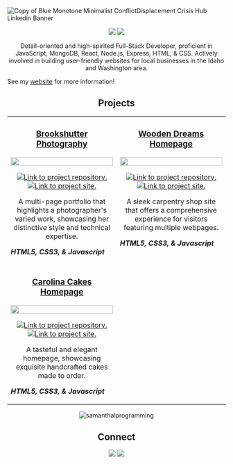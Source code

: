 
![Copy of Blue Monotone Minimalist ConflictDisplacement Crisis Hub Linkedin Banner](https://github.com/SamanthaLProgramming/SamanthaLProgramming/assets/150631576/9732eaee-048c-4e06-8a98-6501dc6a6e6b)


<p align="center">
  <a href="https://samlopezdev.netlify.app/"><img src="https://github.com/SamanthaLProgramming/SamanthaLProgramming/assets/150631576/d8319464-5593-4f7e-9956-91818bd0c6bb"/></a>
  <a href="https://www.linkedin.com/in/samlopezdev/"><img src="https://github.com/SamanthaLProgramming/SamanthaLProgramming/assets/150631576/a0206a7d-5957-4c73-b8b5-09e7564b275a"/></a>
<!--   <a href="https://samanthalopezdev.netlify.app/"><img src="https://github.com/SamanthaLProgramming/SamanthaLProgramming/assets/150631576/cac8e030-ad8d-45ad-8d1b-77359a0b49c1"/></a> -->
</p>


<p align="center">Detail-oriented and high-spirited Full-Stack Developer, proficient in JavaScript, MongoDB, React, Node.js, Express, HTML, & CSS. Actively involved in building user-friendly websites for local businesses in the Idaho and Washington area.</p>

<p>See my <a href="https://samlopezdev.netlify.app/" target="_blank">website</a> for more information!</p>


<h2 align="center">Projects</h2>
<table align="center">
  <tbody>
    <tr>
      <td width="50%" valign="top">
        <h3 align="center"><a href="https://brookshutterphotography.netlify.app/" target="_blank">Brookshutter Photography</a></h3>
        <a href="https://brookshutterphotography.netlify.app/"><img width="100%" src="https://github.com/user-attachments/assets/091026ba-e156-44ef-9e76-43e923dfc32d" /></a>
        <p align="center">
          <a href='https://github.com/samlopezdev/brookshutter-photography'><img src="https://github.com/SamanthaLProgramming/SamanthaLProgramming/assets/150631576/fa88d715-470f-42d5-9410-1ac001c30b15" alt="Link to project repository." /></a>
          <a href="https://brookshutterphotography.netlify.app/">
            <img src="https://github.com/SamanthaLProgramming/SamanthaLProgramming/assets/150631576/0d7c8352-e0dd-4b22-ae06-90514f6db844" alt="Link to project site." />
          </a>
        </p>
        <p align="center">A multi-page portfolio that highlights a photographer's varied work, showcasing her distinctive style and technical expertise.</p>
        <p><em><strong>HTML5, CSS3, & Javascript</strong></em></p>
      </td>
      <td width="50%" valign="top">
        <h3 align="center"><a href="https://woodendreamsdemo.netlify.app/" target="_blank">Wooden Dreams Homepage</a></h3>
        <a href="https://woodendreamsdemo.netlify.app/">
          <img width="100%" src="https://github.com/SamanthaLProgramming/SamanthaLProgramming/assets/150631576/dcff13d6-71fa-4b87-a2af-87a8c2ad80ff">
        </a>
        <p align="center">
          <a href="https://github.com/SamanthaLProgramming/Wooden-Dreams"><img src="https://github.com/SamanthaLProgramming/SamanthaLProgramming/assets/150631576/fa88d715-470f-42d5-9410-1ac001c30b15" alt="Link to project repository." /></a>
          <a href="https://woodendreamsdemo.netlify.app/">
            <img src="https://github.com/SamanthaLProgramming/SamanthaLProgramming/assets/150631576/0d7c8352-e0dd-4b22-ae06-90514f6db844" alt="Link to project site." />
          </a>
        </p>
        <p align="center">A sleek carpentry shop site that offers a comprehensive experience for visitors featuring multiple webpages.</p>
        <p><em><strong>HTML5, CSS3, & Javascript</strong></em></p> 
      </td>
    </tr>
    <tr>
      <td width="50%" valign="top">
        <h3 align="center"><a href="https://carolinacakesdemo.netlify.app/" target="_blank">Carolina Cakes Homepage</a></h3>
        <a href="https://carolinacakesdemo.netlify.app/"><img width="100%" src="https://github.com/SamanthaLProgramming/SamanthaLProgramming/assets/150631576/e6a496c6-d24c-4f24-9157-2c700d6af1f7" /></a>
        <p align="center">
          <a href='https://github.com/SamanthaLProgramming/Carolina-Cakes'><img src="https://github.com/SamanthaLProgramming/SamanthaLProgramming/assets/150631576/fa88d715-470f-42d5-9410-1ac001c30b15" alt="Link to project repository." /></a>
          <a href="https://carolinacakesdemo.netlify.app/">
            <img src="https://github.com/SamanthaLProgramming/SamanthaLProgramming/assets/150631576/0d7c8352-e0dd-4b22-ae06-90514f6db844" alt="Link to project site." />
          </a>
        </p>
        <p align="center">A tasteful and elegant homepage, showcasing exquisite handcrafted cakes made to order.</p>
        <p><em><strong>HTML5, CSS3, & Javascript</strong></em></p>
      </td>
    </tr>
  </tbody>
</table>

<p align="center"><img src="https://github-readme-stats.vercel.app/api/top-langs?username=samlopezdev&show_icons=true&locale=en&layout=compact" alt="samanthalprogramming"/></p>

<h2 align="center">Connect</h2>
<p align="center">
  <a href="https://samlopezdev.netlify.app/"><img src="https://github.com/SamanthaLProgramming/SamanthaLProgramming/assets/150631576/d8319464-5593-4f7e-9956-91818bd0c6bb"/></a>
  <a href="https://www.linkedin.com/in/samlopezdev/"><img src="https://github.com/SamanthaLProgramming/SamanthaLProgramming/assets/150631576/a0206a7d-5957-4c73-b8b5-09e7564b275a"/></a>
<!--   <a href="https://samanthalopezdev.netlify.app/"><img src="https://github.com/SamanthaLProgramming/SamanthaLProgramming/assets/150631576/cac8e030-ad8d-45ad-8d1b-77359a0b49c1"/></a> -->
</p>

<!--
**SamanthaLProgramming/SamanthaLProgramming** is a ✨ _special_ ✨ repository because its `README.md` (this file) appears on your GitHub profile.

Here are some ideas to get you started:

- 🔭 I’m currently working on ....
- 🌱 I’m currently learning ....
- 👯 I’m looking to collaborate on ...
- 🤔 I’m looking for help with ....
- 💬 Ask me about ....
- 📫 How to reach me: ....
- 😄 Pronouns: ...
- ⚡ Fun fact: ...

<h3 align="center">Languages and Tools:</h3>
<p align="center"> 
  <a href="https://www.w3.org/html/" target="_blank" rel="noreferrer"> <img src="https://raw.githubusercontent.com/devicons/devicon/master/icons/html5/html5-original-wordmark.svg" alt="html5" width="40" height="40"/> </a> 
  <a href="https://www.w3schools.com/css/" target="_blank" rel="noreferrer"> <img src="https://raw.githubusercontent.com/devicons/devicon/master/icons/css3/css3-original-wordmark.svg" alt="css3" width="40" height="40"/> </a> 
  <a href="https://developer.mozilla.org/en-US/docs/Web/JavaScript" target="_blank" rel="noreferrer"> <img src="https://raw.githubusercontent.com/devicons/devicon/master/icons/javascript/javascript-original.svg" alt="javascript" width="40" height="40"/> </a> 
  <a href="https://git-scm.com/" target="_blank" rel="noreferrer"> <img src="https://www.vectorlogo.zone/logos/git-scm/git-scm-icon.svg" alt="git" width="40" height="40"/> </a> 
  <a href="https://www.figma.com/" target="_blank" rel="noreferrer"> <img src="https://www.vectorlogo.zone/logos/figma/figma-icon.svg" alt="figma" width="40" height="40"/> </a>
  <a href="https://www.photoshop.com/en" target="_blank" rel="noreferrer"><img src="https://raw.githubusercontent.com/devicons/devicon/master/icons/photoshop/photoshop-line.svg" alt="photoshop" width="40" height="40"/></a></p>

-->
